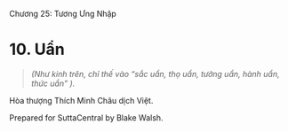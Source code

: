  

Chương 25: Tương Ưng Nhập

# 10\. Uẩn

> _(Như kinh trên, chỉ thế vào “sắc uẩn, thọ uẩn, tưởng uẩn, hành uẩn, thức uẩn” )._

Hòa thượng Thích Minh Châu dịch Việt.

Prepared for SuttaCentral by Blake Walsh.